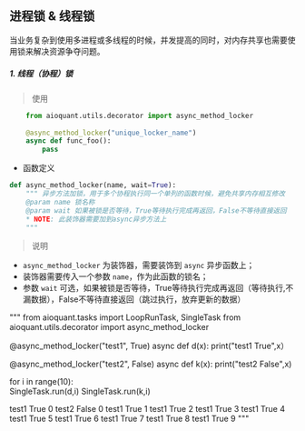 
## 进程锁 & 线程锁

当业务复杂到使用多进程或多线程的时候，并发提高的同时，对内存共享也需要使用锁来解决资源争夺问题。


##### 1. 线程（协程）锁

> 使用  

```python
    from aioquant.utils.decorator import async_method_locker
    
    @async_method_locker("unique_locker_name")
    async def func_foo():
        pass
```

- 函数定义
```python
def async_method_locker(name, wait=True):
    """ 异步方法加锁，用于多个协程执行同一个单列的函数时候，避免共享内存相互修改
    @param name 锁名称
    @param wait 如果被锁是否等待，True等待执行完成再返回，False不等待直接返回
    * NOTE: 此装饰器需要加到async异步方法上
    """
```

> 说明  
- `async_method_locker` 为装饰器，需要装饰到 `async` 异步函数上；
- 装饰器需要传入一个参数 `name`，作为此函数的锁名；
- 参数 `wait` 可选，如果被锁是否等待，True等待执行完成再返回（等待执行,不漏数据），False不等待直接返回（跳过执行，放弃更新的数据）

"""
from aioquant.tasks import LoopRunTask, SingleTask
from aioquant.utils.decorator import async_method_locker


@async_method_locker("test1", True)
async def d(x):
    print("test1 True",x）
    
@async_method_locker("test2", False)
async def k(x):
    print("test2 False",x)
    
for i in range(10):    
    SingleTask.run(d,i)
    SingleTask.run(k,i) 

test1 True 0
test2 False 0
test1 True 1
test1 True 2
test1 True 3
test1 True 4
test1 True 5
test1 True 6
test1 True 7
test1 True 8
test1 True 9
"""
